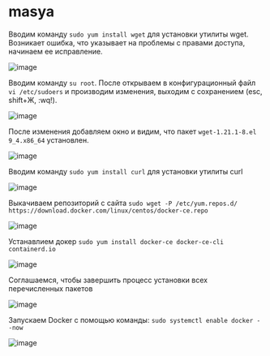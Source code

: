 # masya
Вводим команду `sudo yum install wget`
для установки утилиты wget. Возникает ошибка, что указывает на проблемы с правами доступа, начинаем ее исправление.

![image](https://github.com/user-attachments/assets/7444c749-516c-417a-9fc2-e44262c9b851)

Вводим команду `su root`.
После открываем в конфигурационный файл `vi /etc/sudoers` 
и производим изменения, выходим с сохранением (esc, shift+Ж, :wq!). 

![image](https://github.com/user-attachments/assets/3648054e-0f98-4ca1-adfa-914b80650abb)

После изменения добавляем окно и видим, что пакет `wget-1.21.1-8.el 9_4.x86_64` установлен.

![image](https://github.com/user-attachments/assets/b78083ad-8bd5-40cf-a114-d5b33cd2bf1b)

Вводим команду `sudo yum install curl`
для установки утилиты curl

![image](https://github.com/user-attachments/assets/dc9c6ec0-7be5-4f72-868e-5c76f0d45806)

Выкачиваем репозиторий с сайта `sudo wget -P /etc/yum.repos.d/ https://download.docker.com/linux/centos/docker-ce.repo`

![image](https://github.com/user-attachments/assets/94c7771f-91cd-425d-a417-3559927d7501)

Устанавлием докер `sudo yum install docker-ce docker-ce-cli containerd.io`

![image](https://github.com/user-attachments/assets/526265b0-2b00-4c8d-a6d0-01be2b24e182)

Cоглашаемся, чтобы завершить процесс установки всех перечисленных пакетов

![image](https://github.com/user-attachments/assets/65a5c293-79ca-4178-9c0b-880226951a60)

Запускаем Docker с помощью команды:  `sudo systemctl enable docker --now`

![image](https://github.com/user-attachments/assets/177bc2db-5c30-4eac-8648-5b468329ec29)

